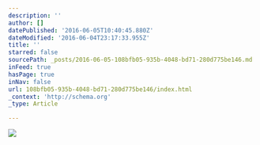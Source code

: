 ```yaml
---
description: ''
author: []
datePublished: '2016-06-05T10:40:45.880Z'
dateModified: '2016-06-04T23:17:33.955Z'
title: ''
starred: false
sourcePath: _posts/2016-06-05-108bfb05-935b-4048-bd71-280d775be146.md
inFeed: true
hasPage: true
inNav: false
url: 108bfb05-935b-4048-bd71-280d775be146/index.html
_context: 'http://schema.org'
_type: Article

---
```

![](https://the-grid-user-content.s3-us-west-2.amazonaws.com/44e0e2fd-6862-436d-9ca4-7a0112cbc5ad.jpg)